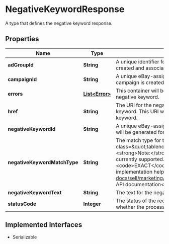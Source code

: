 

# NegativeKeywordResponse

A type that defines the negative keyword response.
## Properties

Name | Type | Description | Notes
------------ | ------------- | ------------- | -------------
**adGroupId** | **String** | A unique identifier for an ad group that is generated when an ad group is first created and associated with a campaign. |  [optional]
**campaignId** | **String** | A unique eBay-assigned ID for a campaign. This ID is generated when a campaign is created. |  [optional]
**errors** | [**List&lt;Error&gt;**](Error.md) | This container will be returned if there is an issue creating the corresponding negative keyword. |  [optional]
**href** | **String** | The URI for the negative keyword, which is used to retrieve the negative keyword. This URI will be returned for each successfully created negative keyword. |  [optional]
**negativeKeywordId** | **String** | A unique eBay-assigned ID for a negative keyword. This negative keyword ID will be generated for each successfully created negative keyword. |  [optional]
**negativeKeywordMatchType** | **String** | The match type for the negative keyword.&lt;br /&gt;&lt;br /&gt;&lt;span class&#x3D;\&quot;tablenote\&quot;&gt;&lt;span style&#x3D;\&quot;color:#004680\&quot;&gt;&lt;strong&gt;Note:&lt;/strong&gt;&lt;/span&gt; Broad matching of negative keywords is not currently supported.&lt;/span&gt;&lt;br /&gt;&lt;b&gt;Valid Values:&lt;/b&gt;&lt;ul&gt;&lt;li&gt;&lt;code&gt;EXACT&lt;/code&gt;&lt;/li&gt;&lt;li&gt;&lt;code&gt;PHRASE&lt;/code&gt;&lt;/li&gt;&lt;/ul&gt; For implementation help, refer to &lt;a href&#x3D;&#39;https://developer.ebay.com/api-docs/sell/marketing/types/pls:NegativeKeywordMatchTypeEnum&#39;&gt;eBay API documentation&lt;/a&gt; |  [optional]
**negativeKeywordText** | **String** | The text for the negative keyword. |  [optional]
**statusCode** | **Integer** | The status of the request to create a negative keyword. This field indicates whether the process was successful or not. |  [optional]


## Implemented Interfaces

* Serializable


